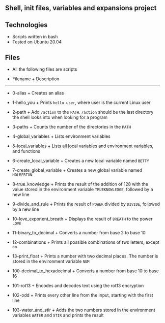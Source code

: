 ## Shell, init files, variables and expansions project


## Technologies
* Scripts written in bash
* Tested on Ubuntu 20.04 


## Files
* All the following files are scripts

- Filename                           + Description
-----------------------------------------------------------------

- 0-alias                            + Creates an alias

- 1-hello_you												 + Prints `hello user`, where user is the current Linux user

- 2-path														 + Add `/action` to the `PATH`. `/action` should be the last directory the shell looks into when looking for a program

- 3-paths														 + Counts the number of the directories in the `PATH`

- 4-global_variables								 + Lists environment variables

- 5-local_variables									 + Lists all local variables and environment variables, and functions

- 6-create_local_variable						 + Creates a new local variable named `BETTY`

- 7-create_global_variable					 + Creates a new global variable named `HOLBERTON`

- 8-true_knowledge									 + Prints the result of the addition of 128 with the value stored in the environment variable `TRUEKNOWLEDGE`, followed by a new line 

- 9-divide_and_rule									 + Prints the result of `POWER` divided by `DIVIDE`, followed by a new line

- 10-love_exponent_breath						 + Displays the result of `BREATH` to the power `LOVE`

- 11-binary_to_decimal							 + Converts a number from base 2 to base 10

- 12-combinations										 + Prints all possible combinations of two letters, except `oo`

- 13-print_float										 + Prints a number with two decimal places. The number is stored in the environment variable `NUM`

- 100-decimal_to_hexadecimal				 + Converts a number from base 10 to base 16 

- 101-rot13													 + Encodes and decodes text using the rot13 encryption

- 102-odd														 + Prints every other line from the input, starting with the first line

- 103-water_and_stir								 + Adds the two numbers stored in the environment variables `WATER` and `STIR` and prints the result 


